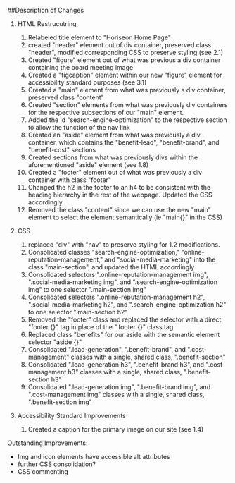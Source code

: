 ##Description of Changes

1. HTML Restrucutring
    1. Relabeled title element to "Horiseon Home Page"
    2. created "header" element out of div container, preserved class "header", modified corresponding CSS to preserve styling (see 2.1)
    3. Created "figure" element out of what was previous a div container containing the board meeting image
    4. Created a "figcaption" element within our new "figure" element for accessibility standard purposes (see 3.1)
    5. Created a "main" element from what was previously a div container, preserved class "content"
    6. Created "section" elements from what was previously div containers for the respective subsections of our "main" element.
    7. Added the id "search-engine-optimization" to the respective section to allow the function of the nav link
    8. Created an "aside" element from what was previously a div container, which contains the "benefit-lead", "benefit-brand", and "benefit-cost" sections
    9. Created sections from what was previously divs within the aforementioned "aside" element (see 1.8)
    10. Created a "footer" element out of what was previously a div container with class "footer"
    11. Changed the h2 in the footer to an h4 to be consistent with the heading hierarchy in the rest of the webpage. Updated the CSS accordingly.
    12. Removed the class "content" since we can use the new "main" element to select the element semantically (ie "main{}" in the CSS)


2. CSS
    1. replaced "div" with "nav" to preserve styling for 1.2 modifications.
    2. Consolidated classes "search-engine-optimization," "online-reputation-management," and "social-media-marketing" into the class "main-section", and updated the HTML accordingly
    3. Consolidated selectors ".online-reputation-management img", ".social-media-marketing img", and ".search-engine-optimization img" to one selector ".main-section img"
    4. Consolidated selectors ".online-reputation-management h2", ".social-media-marketing h2", and ".search-engine-optimization h2" to one selector ".main-section h2"
    5. Removed the "footer" class and replaced the selector with a direct "footer {}" tag in place of the ".footer {}" class tag
    6. Replaced class "benefits" for our aside with the semantic element selector "aside {}"
    7. Consolidated ".lead-generation", ".benefit-brand", and ".cost-management" classes with a single, shared class, ".benefit-section"
    10. Consolidated ".lead-generation h3", ".benefit-brand h3", and ".cost-management h3" classes with a single, shared class, ".benefit-section h3"
    9. Consolidated ".lead-generation img", ".benefit-brand img", and ".cost-management img" classes with a single, shared class, ".benefit-section img"



3. Accessibility Standard Improvements
    1. Created a caption for the primary image on our site (see 1.4)



Outstanding Improvements:
- Img and icon elements have accessible alt attributes
- further CSS consolidation?
- CSS commenting
